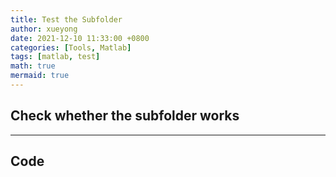 ```yaml
---
title: Test the Subfolder
author: xueyong
date: 2021-12-10 11:33:00 +0800
categories: [Tools, Matlab]
tags: [matlab, test]
math: true
mermaid: true
---
```


## Check whether the subfolder works
---

## Code
